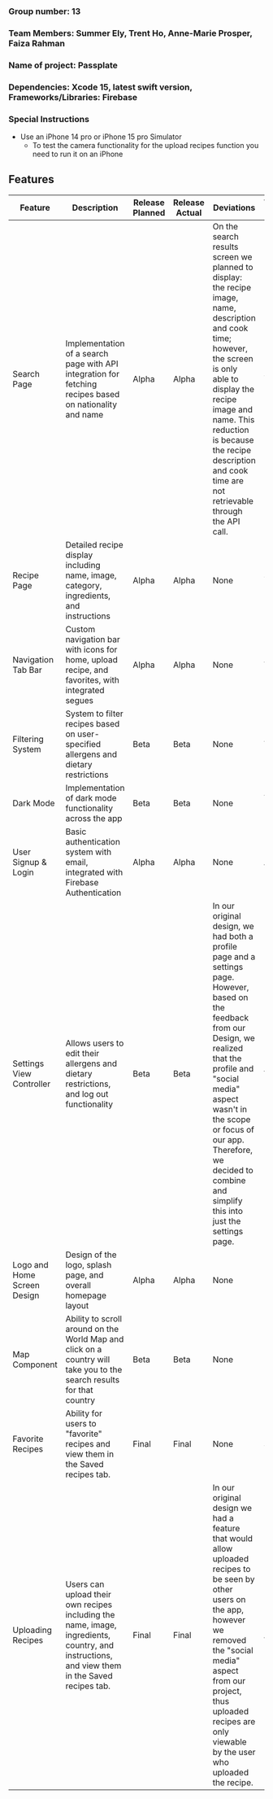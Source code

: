 ### Group number: 13
### Team Members: Summer Ely, Trent Ho, Anne-Marie Prosper, Faiza Rahman
### Name of project: Passplate
### Dependencies: Xcode 15, latest swift version, Frameworks/Libraries: Firebase

### Special Instructions
* Use an iPhone 14 pro or iPhone 15 pro Simulator
  *  To test the camera functionality for the upload recipes function you need to run it on an iPhone


## Features

| Feature              | Description                                           | Release Planned | Release Actual | Deviations                 | Who/Percentage Worked on                |
|----------------------|-------------------------------------------------------|-----------------|----------------|----------------------------|-----------------------------------------|
| Search Page          | Implementation of a search page with API integration for fetching recipes based on nationality and name | Alpha           | Alpha          | On the search results screen we planned to display: the recipe image, name, description and cook time; however, the screen is only able to display the recipe image and name. This reduction is because the recipe description and cook time are not retrievable through the API call.  | Summer 75% Faiza 25%  |
| Recipe Page          | Detailed recipe display including name, image, category, ingredients, and instructions | Alpha           | Alpha          | None                       | Summer 80% Faiza 20%    |
| Navigation Tab Bar   | Custom navigation bar with icons for home, upload recipe, and favorites, with integrated segues | Alpha            | Alpha           | None                       | Trent 100%    |
| Filtering System     | System to filter recipes based on user-specified allergens and dietary restrictions | Beta            | Beta           | None                       | Trent 100%   |
| Dark Mode            | Implementation of dark mode functionality across the app | Beta            | Beta           | None                       | Trent 80% Faiza 20%   |
| User Signup & Login  | Basic authentication system with email, integrated with Firebase Authentication | Alpha           | Alpha          | None                       | Annie 100%  |
| Settings View Controller | Allows users to edit their allergens and dietary restrictions, and log out functionality | Beta            | Beta           | In our original design, we had both a profile page and a settings page. However, based on the feedback from our Design, we realized that the profile and "social media" aspect wasn't in the scope or focus of our app. Therefore, we decided to combine and simplify this into just the settings page. | Annie 80%   Trent 20% |
| Logo and Home Screen Design | Design of the logo, splash page, and overall homepage layout | Alpha           | Alpha          | None | Faiza 100%  |
| Map Component | Ability to scroll around on the World Map and click on a country will take you to the search results for that country | Beta | Beta | None | Faiza 100% | 
| Favorite Recipes | Ability for users to "favorite" recipes and view them in the Saved recipes tab.  | Final | Final | None | Summer 100% |
| Uploading Recipes | Users can upload their own recipes including the name, image, ingredients, country, and instructions, and view them in the Saved recipes tab. | Final | Final | In our original design we had a feature that would allow uploaded recipes to be seen by other users on the app, however we removed the "social media" aspect from our project, thus uploaded recipes are only viewable by the user who uploaded the recipe.| Annie 100% |
